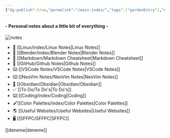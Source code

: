 ```yaml
---
{"dg-publish":true,"permalink":"/main-index/","tags":["gardenEntry"],"noteIcon":""}
---
```


#### - Personal notes about a little bit of everything -

![notes](https://static.wixstatic.com/media/e199f9_779aae1e067c4963a158188441d880be~mv2.jpg)

- 🐧 [[Linux/index/Linux Notes\|Linux Notes]]
- 🎨 [[Blender/index/Blender Notes\|Blender Notes]]
- 📝 [[Markdown/Markdown Cheatsheet\|Markdown Cheatsheet]]
- 🔄 [[GitHub/Github Notes\|Github Notes]]
- ⌨️ [[VSCode Notes/VSCode Notes\|VSCode Notes]]
- ⌨️ [[NeoVim Notes/NeoVim Notes\|NeoVim Notes]]
- 📒 [[Obsidian/Obsidian\|Obsidian/Obsidian]]
- ✅ [[To Do/To Do's\|To Do's]]
- ⌨️ [[Coding/index/Coding\|Coding]]
- 🖌️[[Color Palettes/index/Color Palettes\|Color Palettes]]
- 🌎 [[Useful Websites/Useful Websites\|Useful Websites]]
- 🖥️ [[SFFPC/SFFPC\|SFFPC]]

[[deneme\|deneme]]
 

